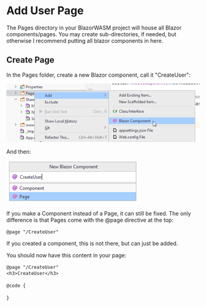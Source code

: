 # Add User Page
The Pages directory in your BlazorWASM project will house all Blazor components/pages. You may create sub-directories, if needed, but otherwise I recommend putting all blazor components in here.


## Create Page
In the Pages folder, create a new Blazor component, call it "CreateUser":

![img.png](Resources/AddBlazorComponent.png)

And then:

![img.png](Resources/CreateBlazorComponent.png)

If you make a Component instead of a Page, it can still be fixed. The only difference is that Pages come with the @page directive at the top:

```
@page "/CreateUser"
```

If you created a component, this is not there, but can just be added.

You should now have this content in your page:

```razor
@page "/CreateUser"
<h3>CreateUser</h3>

@code {
    
}
```


